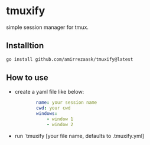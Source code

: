 # tmuxify
simple session manager for tmux.

## Installtion
```bash
go install github.com/amirrezaask/tmuxify@latest
```

## How to use
- create a yaml file like below:
    ```yaml
            name: your session name
            cwd: your cwd
            windows: 
                - window 1
                - window 2
    ```

- run `tmuxify [your file name, defaults to .tmuxify.yml]
